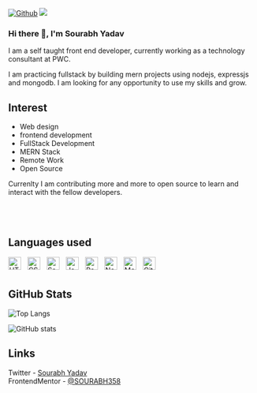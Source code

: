 [![Github](https://img.shields.io/github/followers/sourabh358?label=Follow&style=social)](https://github.com/sourabh358)  ![](https://visitor-badge.laobi.icu/badge?page_id=sourabh358.sourabh358)  
### Hi there 👋, I'm Sourabh Yadav  
I am a self taught front end developer, currently working as a technology consultant at PWC.  

I am practicing fullstack by building mern projects using nodejs, expressjs and mongodb. I am looking for any opportunity to use my skills and grow.  


## Interest 
- Web design 
- frontend development
- FullStack Development
- MERN Stack 
- Remote Work
- Open Source

Currenlty I am contributing more and more to open source to learn and interact with the fellow developers.  
<br>
<br>
<br>

## Languages used 

[<img align="left" alt="HTML5" width="26px" src="https://cdn.jsdelivr.net/gh/devicons/devicon/icons/html5/html5-original.svg" style="padding-right:10px;" />](https://www.w3schools.com/html/)
[<img align="left" alt="CSS3" width="26px" src="https://cdn.jsdelivr.net/gh/devicons/devicon/icons/css3/css3-original.svg" style="padding-right:10px;" />](https://www.w3schools.com/css/)
[<img align="left" alt="Sass" width="26px" src="https://cdn.jsdelivr.net/gh/devicons/devicon/icons/sass/sass-original.svg" style="padding-right:10px;" />](https://sass-lang.com/)
[<img align="left" alt="JavaScript" width="26px" src="https://cdn.jsdelivr.net/gh/devicons/devicon/icons/javascript/javascript-original.svg" style="padding-right:10px;" />](https://www.javascript.com/)

[<img align="left" alt="ReactJs" width="26px" src="https://www.vectorlogo.zone/logos/reactjs/reactjs-icon.svg" style="padding-right:10px;" />](https://reactjs.org/)

[<img align="left" alt="Node.js" width="26px" src="https://cdn.jsdelivr.net/gh/devicons/devicon/icons/nodejs/nodejs-original.svg" style="padding-right:10px;" />](https://nodejs.org/)

[<img align="left" alt="MongoDB" width="26px" src="https://cdn.jsdelivr.net/gh/devicons/devicon/icons/mongodb/mongodb-original.svg" style="padding-right:10px;" />](https://www.mongodb.com/)

[<img align="left" alt="Git" width="26px" src="https://cdn.jsdelivr.net/gh/devicons/devicon/icons/git/git-original.svg" style="padding-right:10px;" />](https://git.com)   
 
<br>
<br>


## GitHub Stats  

![Top Langs](https://github-readme-stats.vercel.app/api/top-langs/?username=sourabh358&theme=tokyonight)  


![GitHub stats](https://github-readme-stats.vercel.app/api?username=sourabh358&show_icons=true&theme=tokyonight)  

## Links
Twitter - [Sourabh Yadav](https://twitter.com/Sourabh72673499)  
FrontendMentor - [@SOURABH358](https://www.frontendmentor.io/profile/SOURABH358)

<!--
**SOURABH358/SOURABH358** is a ✨ _special_ ✨ repository because its `README.md` (this file) appears on your GitHub profile.

Here are some ideas to get you started:

- 🔭 I’m currently working on ...
- 🌱 I’m currently learning ...
- 👯 I’m looking to collaborate on ...
- 🤔 I’m looking for help with ...
- 💬 Ask me about ...
- 📫 How to reach me: ...
- 😄 Pronouns: ...
- ⚡ Fun fact: ...
-->
